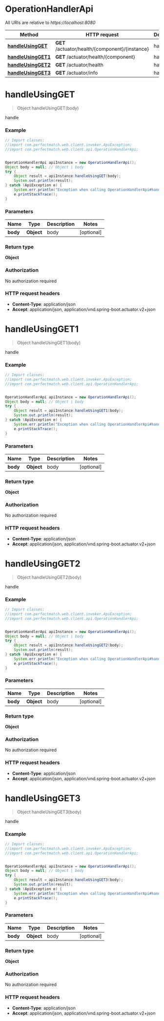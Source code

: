 # OperationHandlerApi

All URIs are relative to *https://localhost:8080*

Method | HTTP request | Description
------------- | ------------- | -------------
[**handleUsingGET**](OperationHandlerApi.md#handleUsingGET) | **GET** /actuator/health/{component}/{instance} | handle
[**handleUsingGET1**](OperationHandlerApi.md#handleUsingGET1) | **GET** /actuator/health/{component} | handle
[**handleUsingGET2**](OperationHandlerApi.md#handleUsingGET2) | **GET** /actuator/health | handle
[**handleUsingGET3**](OperationHandlerApi.md#handleUsingGET3) | **GET** /actuator/info | handle


<a name="handleUsingGET"></a>
# **handleUsingGET**
> Object handleUsingGET(body)

handle

### Example
```java
// Import classes:
//import com.perfectmatch.web.client.invoker.ApiException;
//import com.perfectmatch.web.client.api.OperationHandlerApi;


OperationHandlerApi apiInstance = new OperationHandlerApi();
Object body = null; // Object | body
try {
    Object result = apiInstance.handleUsingGET(body);
    System.out.println(result);
} catch (ApiException e) {
    System.err.println("Exception when calling OperationHandlerApi#handleUsingGET");
    e.printStackTrace();
}
```

### Parameters

Name | Type | Description  | Notes
------------- | ------------- | ------------- | -------------
 **body** | **Object**| body | [optional]

### Return type

**Object**

### Authorization

No authorization required

### HTTP request headers

 - **Content-Type**: application/json
 - **Accept**: application/json, application/vnd.spring-boot.actuator.v2+json

<a name="handleUsingGET1"></a>
# **handleUsingGET1**
> Object handleUsingGET1(body)

handle

### Example
```java
// Import classes:
//import com.perfectmatch.web.client.invoker.ApiException;
//import com.perfectmatch.web.client.api.OperationHandlerApi;


OperationHandlerApi apiInstance = new OperationHandlerApi();
Object body = null; // Object | body
try {
    Object result = apiInstance.handleUsingGET1(body);
    System.out.println(result);
} catch (ApiException e) {
    System.err.println("Exception when calling OperationHandlerApi#handleUsingGET1");
    e.printStackTrace();
}
```

### Parameters

Name | Type | Description  | Notes
------------- | ------------- | ------------- | -------------
 **body** | **Object**| body | [optional]

### Return type

**Object**

### Authorization

No authorization required

### HTTP request headers

 - **Content-Type**: application/json
 - **Accept**: application/json, application/vnd.spring-boot.actuator.v2+json

<a name="handleUsingGET2"></a>
# **handleUsingGET2**
> Object handleUsingGET2(body)

handle

### Example
```java
// Import classes:
//import com.perfectmatch.web.client.invoker.ApiException;
//import com.perfectmatch.web.client.api.OperationHandlerApi;


OperationHandlerApi apiInstance = new OperationHandlerApi();
Object body = null; // Object | body
try {
    Object result = apiInstance.handleUsingGET2(body);
    System.out.println(result);
} catch (ApiException e) {
    System.err.println("Exception when calling OperationHandlerApi#handleUsingGET2");
    e.printStackTrace();
}
```

### Parameters

Name | Type | Description  | Notes
------------- | ------------- | ------------- | -------------
 **body** | **Object**| body | [optional]

### Return type

**Object**

### Authorization

No authorization required

### HTTP request headers

 - **Content-Type**: application/json
 - **Accept**: application/json, application/vnd.spring-boot.actuator.v2+json

<a name="handleUsingGET3"></a>
# **handleUsingGET3**
> Object handleUsingGET3(body)

handle

### Example
```java
// Import classes:
//import com.perfectmatch.web.client.invoker.ApiException;
//import com.perfectmatch.web.client.api.OperationHandlerApi;


OperationHandlerApi apiInstance = new OperationHandlerApi();
Object body = null; // Object | body
try {
    Object result = apiInstance.handleUsingGET3(body);
    System.out.println(result);
} catch (ApiException e) {
    System.err.println("Exception when calling OperationHandlerApi#handleUsingGET3");
    e.printStackTrace();
}
```

### Parameters

Name | Type | Description  | Notes
------------- | ------------- | ------------- | -------------
 **body** | **Object**| body | [optional]

### Return type

**Object**

### Authorization

No authorization required

### HTTP request headers

 - **Content-Type**: application/json
 - **Accept**: application/json, application/vnd.spring-boot.actuator.v2+json

